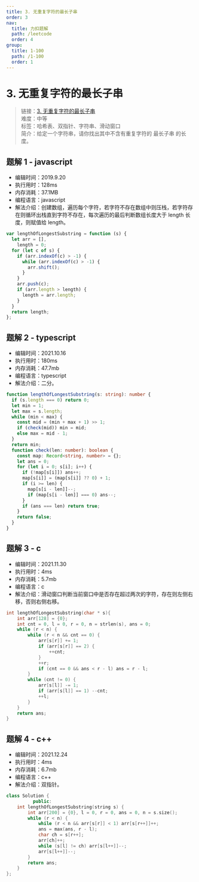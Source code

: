 ```yaml
---
title: 3. 无重复字符的最长子串
order: 3
nav:
  title: 力扣题解
  path: /leetcode
  order: 4
group:
  title: 1-100
  path: /1-100
  order: 1
---
```


# 3. 无重复字符的最长子串

> 链接：[3. 无重复字符的最长子串](https://leetcode-cn.com/problems/longest-substring-without-repeating-characters/)  
> 难度：中等  
> 标签：哈希表、双指针、字符串、滑动窗口  
> 简介：给定一个字符串，请你找出其中不含有重复字符的 最长子串 的长度。

## 题解 1 - javascript

- 编辑时间：2019.9.20
- 执行用时：128ms
- 内存消耗：37.1MB
- 编程语言：javascript
- 解法介绍：创建数组，遍历每个字符，若字符不存在数组中则压栈，若字符存在则循环出栈直到字符不存在，每次遍历的最后判断数组长度大于 length 长度，则赋值给 length。

```javascript
var lengthOfLongestSubstring = function (s) {
  let arr = [],
    length = 0;
  for (let c of s) {
    if (arr.indexOf(c) > -1) {
      while (arr.indexOf(c) > -1) {
        arr.shift();
      }
    }
    arr.push(c);
    if (arr.length > length) {
      length = arr.length;
    }
  }
  return length;
};
```

## 题解 2 - typescript

- 编辑时间：2021.10.16
- 执行用时：180ms
- 内存消耗：47.7mb
- 编程语言：typescript
- 解法介绍：二分。

```typescript
function lengthOfLongestSubstring(s: string): number {
  if (s.length === 0) return 0;
  let min = 1;
  let max = s.length;
  while (min < max) {
    const mid = (min + max + 1) >> 1;
    if (check(mid)) min = mid;
    else max = mid - 1;
  }
  return min;
  function check(len: number): boolean {
    const map: Record<string, number> = {};
    let ans = 0;
    for (let i = 0; s[i]; i++) {
      if (!map[s[i]]) ans++;
      map[s[i]] = (map[s[i]] ?? 0) + 1;
      if (i >= len) {
        map[s[i - len]]--;
        if (map[s[i - len]] === 0) ans--;
      }
      if (ans === len) return true;
    }
    return false;
  }
}
```

## 题解 3 - c

- 编辑时间：2021.11.30
- 执行用时：4ms
- 内存消耗：5.7mb
- 编程语言：c
- 解法介绍：滑动窗口判断当前窗口中是否存在超过两次的字符，存在则左侧右移，否则右侧右移。

```c
int lengthOfLongestSubstring(char * s){
    int arr[128] = {0};
    int cnt = 0, l = 0, r = 0, n = strlen(s), ans = 0;
    while (r < n) {
        while (r < n && cnt == 0) {
            arr[s[r]] += 1;
            if (arr[s[r]] == 2) {
                ++cnt;
            }
            ++r;
            if (cnt == 0 && ans < r - l) ans = r - l;
        }
        while (cnt != 0) {
            arr[s[l]] -= 1;
            if (arr[s[l]] == 1) --cnt;
            ++l;
        }
    }
    return ans;
}
```

## 题解 4 - c++

- 编辑时间：2021.12.24
- 执行用时：4ms
- 内存消耗：6.7mb
- 编程语言：c++
- 解法介绍：双指针。

```c++
class Solution {
          public:
    int lengthOfLongestSubstring(string s) {
        int arr[200] = {0}, l = 0, r = 0, ans = 0, n = s.size();
        while (r < n) {
            while (r < n && arr[s[r]] < 1) arr[s[r++]]++;
            ans = max(ans, r - l);
            char ch = s[r++];
            arr[ch]++;
            while (s[l] != ch) arr[s[l++]]--;
            arr[s[l++]]--;
        }
        return ans;
    }
};
```
